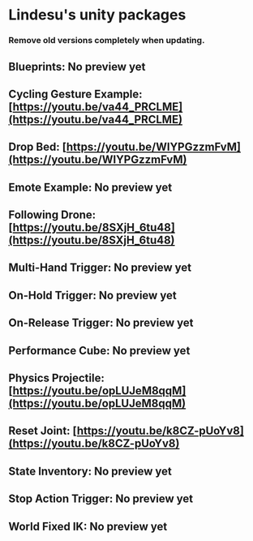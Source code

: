 # Lindesu's unity packages

### Remove old versions completely when updating.

## Blueprints: No preview yet
## Cycling Gesture Example: [https://youtu.be/va44_PRCLME](https://youtu.be/va44_PRCLME)
## Drop Bed: [https://youtu.be/WIYPGzzmFvM](https://youtu.be/WIYPGzzmFvM)
## Emote Example: No preview yet
## Following Drone: [https://youtu.be/8SXjH_6tu48](https://youtu.be/8SXjH_6tu48)
## Multi-Hand Trigger: No preview yet
## On-Hold Trigger: No preview yet
## On-Release Trigger: No preview yet
## Performance Cube: No preview yet
## Physics Projectile: [https://youtu.be/opLUJeM8qqM](https://youtu.be/opLUJeM8qqM)
## Reset Joint: [https://youtu.be/k8CZ-pUoYv8](https://youtu.be/k8CZ-pUoYv8)
## State Inventory: No preview yet
## Stop Action Trigger: No preview yet
## World Fixed IK: No preview yet

